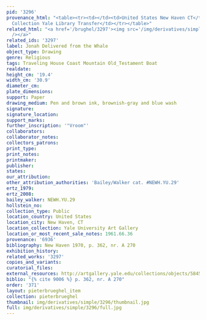```yaml
---
pid: '3296'
provenance_html: "<table><tr><td></td><td>United States New Haven CT</td><td>Egmont
  Collection Yale Library Transfer</td></tr></table>"
related_html: "<a href='/brughel/3297'><img src='/img/derivatives/simple/3297/thumbnail.jpg'
  /></a>"
related_ids: '3297'
label: Jonah Delivered from the Whale
object_type: Drawing
genre: Religious
tags: Traveling House Coast Mountain Old_Testament Boat
realdate: 
height_cm: '19.4'
width_cm: '30.9'
diameter_cm: 
plate_dimensions: 
support: Paper
drawing_medium: Pen and brown ink, brownish-gray and blue wash
signature: 
signature_location: 
support_marks: 
further_inscription: '"Vroom"'
collaborators: 
collaborator_notes: 
collectors_patrons: 
print_type: 
print_notes: 
printmaker: 
publisher: 
states: 
our_attribution: 
other_attribution_authorities: 'Bailey/Walker cat. #NEWH.YU.29'
ertz_1979: 
ertz_2008: 
bailey_walker: NEWH.YU.29
hollstein_no: 
collection_type: Public
location_country: United States
location_city: New Haven, CT
location_collection: Yale University Art Gallery
location_or_most_recent_sale_notes: 1961.66.36
provenance: '6936'
bibliography: New Haven 1970, p. 362, nr. A 270
exhibition_history: 
related_works: '3297'
copies_and_variants: 
curatorial_files: 
external_resources: http://artgallery.yale.edu/collections/objects/58454
biblio: "{% cite 9006 %} p. 362, nr. A 270"
order: '371'
layout: pieterbrueghel_item
collection: pieterbrueghel
thumbnail: img/derivatives/simple/3296/thumbnail.jpg
full: img/derivatives/simple/3296/full.jpg
---
```

